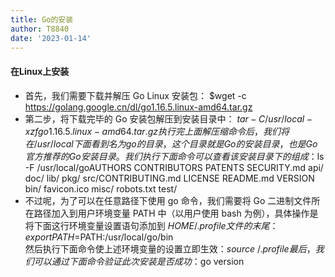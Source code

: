 ```yaml
---
title: Go的安装
author: T8840
date: '2023-01-14'
---
```

#### 在Linux上安装
- 首先，我们需要下载并解压 Go Linux 安装包：
   $wget -c https://golang.google.cn/dl/go1.16.5.linux-amd64.tar.gz
- 第二步，将下载完毕的 Go 安装包解压到安装目录中：
   $tar -C /usr/local -xzf go1.16.5.linux-amd64.tar.gz
  执行完上面解压缩命令后，我们将在 /usr/local 下面看到名为 go 的目录，这个目录就是 Go 的安装目录，也是 Go 官方推荐的 Go 安装目录。
  我们执行下面命令可以查看该安装目录下的组成：$ls -F /usr/local/goAUTHORS CONTRIBUTORS PATENTS SECURITY.md api/ doc/ lib/ pkg/ src/CONTRIBUTING.md LICENSE README.md VERSION bin/ favicon.ico misc/ robots.txt test/
- 不过呢，为了可以在任意路径下使用 go 命令，我们需要将 Go 二进制文件所在路径加入到用户环境变量 PATH 中（以用户使用 bash 为例），具体操作是将下面这行环境变量设置语句添加到 $HOME/.profile 文件的末尾：export PATH=$PATH:/usr/local/go/bin  
然后执行下面命令使上述环境变量的设置立即生效：$source ~/.profile最后，我们可以通过下面命令验证此次安装是否成功：$go version